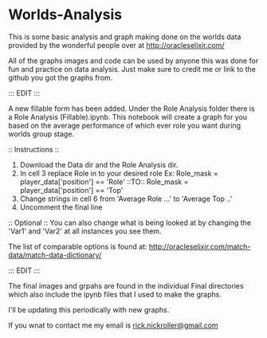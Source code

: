 # Worlds-Analysis
This is some basic analysis and graph making done on the worlds data provided by the wonderful people over at http://oracleselixir.com/

All of the graphs images and code can be used by anyone this was done for fun and practice on data analysis. Just make sure to credit me or link to the github you got the graphs from.

::: EDIT :::

A new fillable form has been added. Under the Role Analysis folder there is a Role Analysis (Fillable).ipynb. This notebook will create a graph for you based on the average performance of which ever role you want during worlds group stage. 

:: Instructions :: 
1) Download the Data dir and the Role Analysis dir. 
2) In cell 3 replace Role in to your desired role 
  Ex: Role_mask = player_data['position'] == 'Role' ::TO:: Role_mask = player_data['position'] == 'Top'
3) Change strings in cell 6 from 'Average Role ...' to 'Average Top ..'
4) Uncomment the final line

:: Optional ::
You can also change what is being looked at by changing the 'Var1' and 'Var2' at all instances you see them. 

The list of comparable options is found at: http://oracleselixir.com/match-data/match-data-dictionary/

::: EDIT :::

The final images and grpahs are found in the individual Final directories which also include the ipynb files that I used to make the graphs. 

I'll be updating this periodically with new graphs.

If you wnat to contact me my email is rick.nickroller@gmail.com

